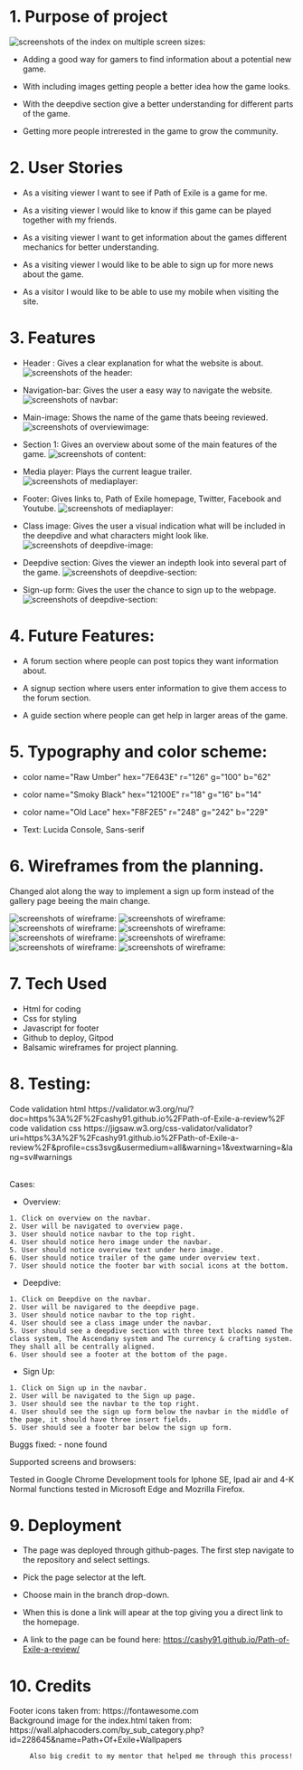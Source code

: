 <h1>1. Purpose of project</h1>

![screenshots of the index on multiple screen sizes:](./readme-images/multiscreen.png)

* Adding a good way for gamers to find information about a potential new game.

* With including images getting people a better idea how the game looks.

* With the deepdive section give a better understanding for different parts of the game.

* Getting more people intrerested in the game to grow the community.

<h1>2. User Stories</h1>

* As a visiting viewer I want to see if Path of Exile is a game for me.

* As a visiting viewer I would like to know if this game can be played together with my friends.

* As a visiting viewer I want to get information about the games different mechanics for better understanding.

* As a visiting viewer I would like to be able to sign up for more news about the game.

* As a visitor I would like to be able to use my mobile when visiting the site.


<h1>3. Features </h1>

* Header : Gives a clear explanation for what the website is about.
 ![screenshots of the header:](./readme-images/header-image.png)

* Navigation-bar: Gives the user a easy way to navigate the website.
![screenshots of navbar:](./readme-images/navbar.png)

* Main-image: Shows the name of the game thats beeing reviewed.
![screenshots of overviewimage:](./readme-images/Path-of-Exile-overview-Image.jpg)

* Section 1: Gives an overview about some of the main features of the game.
![screenshots of content:](./readme-images/Overview.png) 

* Media player: Plays the current league trailer.
![screenshots of mediaplayer:](./readme-images/Mediaplayer.png)

* Footer: Gives links to, Path of Exile homepage, Twitter, Facebook and Youtube.
![screenshots of mediaplayer:](./readme-images/footer.png)

* Class image: Gives the user a visual indication what will be included in the deepdive and what characters might look like.
![screenshots of deepdive-image:](./readme-images/deepdive-image.png)

* Deepdive section: Gives the viewer an indepth look into several part of the game.
![screenshots of deepdive-section:](./readme-images/deepdive-text.png)

* Sign-up form: Gives the user the chance to sign up to the webpage.
![screenshots of deepdive-section:](./readme-images/signup-image.png)

<h1>4. Future Features:</h1>

* A forum section where people can post topics they want information about.

* A signup section where users enter information to give them access to the forum section.

* A guide section where people can get help in larger areas of the game.

<h1>5. Typography and color scheme:</h1>

   * color name="Raw Umber" hex="7E643E" r="126" g="100" b="62" 

   * color name="Smoky Black" hex="12100E" r="18" g="16" b="14" 

   * color name="Old Lace" hex="F8F2E5" r="248" g="242" b="229" 

   * Text: Lucida Console, Sans-serif


<h1>6. Wireframes from the planning.</h1>

 Changed alot along the way to implement a sign up form instead of the gallery page beeing the main change.

![screenshots of wireframe:](./readme-images/pathofexileframework1.png) 
![screenshots of wireframe:](./readme-images/pathofexileframwork2.png)
![screenshots of wireframe:](./readme-images/pathofexileframwork3.png)
![screenshots of wireframe:](./readme-images/pathofexileframwork4.png)
![screenshots of wireframe:](./readme-images/pathofexileframwork5.png)
![screenshots of wireframe:](./readme-images/pathofexileframwork6.png)
![screenshots of wireframe:](./readme-images/pathofexileframwork7.png)
![screenshots of wireframe:](./readme-images/pathofexileframwork8.png)

<h1>7.  Tech Used </h1> 

* Html for coding
* Css for styling 
* Javascript for footer
* Github to deploy, Gitpod 
* Balsamic wireframes for project planning.

<h1>8. Testing:</h1> 
Code validation html https://validator.w3.org/nu/?doc=https%3A%2F%2Fcashy91.github.io%2FPath-of-Exile-a-review%2F <br>
code validation css https://jigsaw.w3.org/css-validator/validator?uri=https%3A%2F%2Fcashy91.github.io%2FPath-of-Exile-a-review%2F&profile=css3svg&usermedium=all&warning=1&vextwarning=&lang=sv#warnings<br>
<br>

 Cases: 

   * Overview: 
   
    1. Click on overview on the navbar. 
    2. User will be navigated to overview page.
    3. User should notice navbar to the top right.
    4. User should notice hero image under the navbar.
    5. User should notice overview text under hero image.
    6. User should notice trailer of the game under overview text.
    7. User should notice the footer bar with social icons at the bottom.

   * Deepdive:

    1. Click on Deepdive on the navbar.
    2. User will be navigared to the deepdive page.
    3. User should notice navbar to the top right. 
    4. User should see a class image under the navbar.
    5. User should see a deepdive section with three text blocks named The class system, The Ascendany system and The currency & crafting system. They shall all be centrally aligned.
    6. User should see a footer at the bottom of the page.

   * Sign Up:

    1. Click on Sign up in the navbar.
    2. User will be navigated to the Sign up page.
    3. User should see the navbar to the top right.
    4. User should see the sign up form below the navbar in the middle of the page, it should have three insert fields.
    5. User should see a footer bar below the sign up form.




          

   Buggs fixed: - none found

   Supported screens and browsers: 

   Tested in Google Chrome Development tools for Iphone SE, Ipad air and 4-K <br> Normal functions tested in Microsoft Edge and Mozrilla Firefox.

<h1>9. Deployment</h1> 

- The page was deployed through github-pages.
The first step navigate to the repository and select settings.<br>
- Pick the page selector at the left. <br>
- Choose main in the branch drop-down. <br>
- When this is done a link will apear at the top giving you a direct link to the homepage.

- A link to the page can be found here: <https://cashy91.github.io/Path-of-Exile-a-review/>


                  

<h1>10. Credits</h1>   
Footer icons taken from: https://fontawesome.com <br> 
Background image for the index.html taken from: https://wall.alphacoders.com/by_sub_category.php?id=228645&name=Path+Of+Exile+Wallpapers

               
            
         Also big credit to my mentor that helped me through this process!        


                                                    


  

